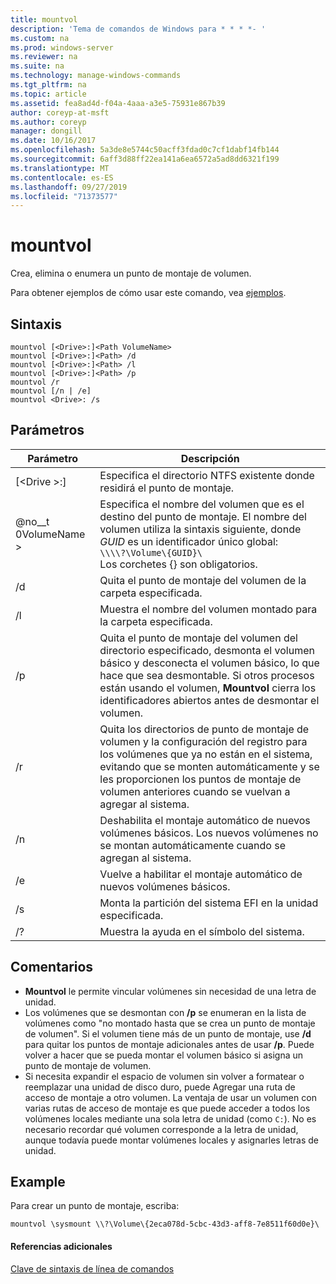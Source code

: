 ```yaml
---
title: mountvol
description: 'Tema de comandos de Windows para * * * *- '
ms.custom: na
ms.prod: windows-server
ms.reviewer: na
ms.suite: na
ms.technology: manage-windows-commands
ms.tgt_pltfrm: na
ms.topic: article
ms.assetid: fea8ad4d-f04a-4aaa-a3e5-75931e867b39
author: coreyp-at-msft
ms.author: coreyp
manager: dongill
ms.date: 10/16/2017
ms.openlocfilehash: 5a3de8e5744c50acff3fdad0c7cf1dabf14fb144
ms.sourcegitcommit: 6aff3d88ff22ea141a6ea6572a5ad8dd6321f199
ms.translationtype: MT
ms.contentlocale: es-ES
ms.lasthandoff: 09/27/2019
ms.locfileid: "71373577"
---
```

# <a name="mountvol"></a>mountvol



Crea, elimina o enumera un punto de montaje de volumen.

Para obtener ejemplos de cómo usar este comando, vea [ejemplos](#BKMK_examples).

## <a name="syntax"></a>Sintaxis

```
mountvol [<Drive>:]<Path VolumeName>
mountvol [<Drive>:]<Path> /d
mountvol [<Drive>:]<Path> /l
mountvol [<Drive>:]<Path> /p
mountvol /r
mountvol [/n | /e]
mountvol <Drive>: /s
```

## <a name="parameters"></a>Parámetros

|Parámetro|Descripción|
|---------|-----------|
|[\<Drive >:] <Path>|Especifica el directorio NTFS existente donde residirá el punto de montaje.|
|@no__t 0VolumeName >|Especifica el nombre del volumen que es el destino del punto de montaje. El nombre del volumen utiliza la sintaxis siguiente, donde *GUID* es un identificador único global:</br>`\\\\?\Volume\{GUID}\`</br>Los corchetes {} son obligatorios.|
|/d|Quita el punto de montaje del volumen de la carpeta especificada.|
|/l|Muestra el nombre del volumen montado para la carpeta especificada.|
|/p|Quita el punto de montaje del volumen del directorio especificado, desmonta el volumen básico y desconecta el volumen básico, lo que hace que sea desmontable. Si otros procesos están usando el volumen, **Mountvol** cierra los identificadores abiertos antes de desmontar el volumen.|
|/r|Quita los directorios de punto de montaje de volumen y la configuración del registro para los volúmenes que ya no están en el sistema, evitando que se monten automáticamente y se les proporcionen los puntos de montaje de volumen anteriores cuando se vuelvan a agregar al sistema.|
|/n|Deshabilita el montaje automático de nuevos volúmenes básicos. Los nuevos volúmenes no se montan automáticamente cuando se agregan al sistema.|
|/e|Vuelve a habilitar el montaje automático de nuevos volúmenes básicos.|
|/s|Monta la partición del sistema EFI en la unidad especificada.|
|/?|Muestra la ayuda en el símbolo del sistema.|

## <a name="remarks"></a>Comentarios

-   **Mountvol** le permite vincular volúmenes sin necesidad de una letra de unidad.
-   Los volúmenes que se desmontan con **/p** se enumeran en la lista de volúmenes como "no montado hasta que se crea un punto de montaje de volumen". Si el volumen tiene más de un punto de montaje, use **/d** para quitar los puntos de montaje adicionales antes de usar **/p**. Puede volver a hacer que se pueda montar el volumen básico si asigna un punto de montaje de volumen.
-   Si necesita expandir el espacio de volumen sin volver a formatear o reemplazar una unidad de disco duro, puede Agregar una ruta de acceso de montaje a otro volumen. La ventaja de usar un volumen con varias rutas de acceso de montaje es que puede acceder a todos los volúmenes locales mediante una sola letra de unidad (como `C:`). No es necesario recordar qué volumen corresponde a la letra de unidad, aunque todavía puede montar volúmenes locales y asignarles letras de unidad.

## <a name="BKMK_examples"></a>Example

Para crear un punto de montaje, escriba:
```
mountvol \sysmount \\?\Volume\{2eca078d-5cbc-43d3-aff8-7e8511f60d0e}\
```

#### <a name="additional-references"></a>Referencias adicionales

[Clave de sintaxis de línea de comandos](command-line-syntax-key.md)
